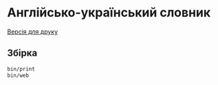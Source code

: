 # Англійсько-український словник

[Версія для друку](etou.pdf)

## Збірка

```bash
bin/print
bin/web
```

